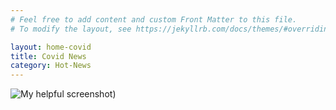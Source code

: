 ```yaml
---
# Feel free to add content and custom Front Matter to this file.
# To modify the layout, see https://jekyllrb.com/docs/themes/#overriding-theme-defaults

layout: home-covid
title: Covid News
category: Hot-News
---
```

![My helpful screenshot](/myblog/assets/images/covid-19.png))